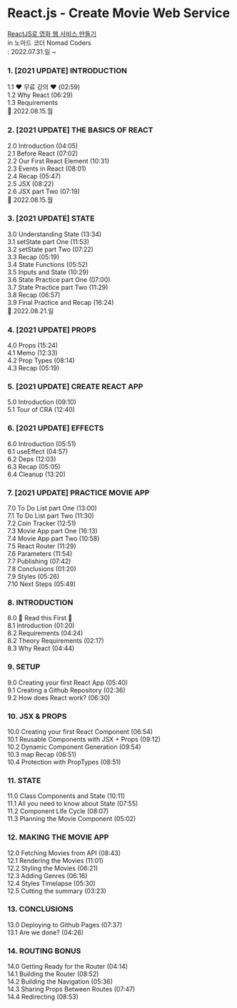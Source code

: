 # React.js - Create Movie Web Service
[ReactJS로 영화 웹 서비스 만들기](https://nomadcoders.co/react-for-beginners/lobby)  
in 노마드 코더 Nomad Coders  
: 2022.07.31.일 ~  
  
### 1. [2021 UPDATE] INTRODUCTION  
1.1 ❤️ 무료 강의 ❤️ (02:59)  
1.2 Why React (06:29)  
1.3 Requirements  
💩 2022.08.15.월  
  
### 2. [2021 UPDATE] THE BASICS OF REACT  
2.0 Introduction (04:05)  
2.1 Before React (07:02)  
2.2 Our First React Element (10:31)  
2.3 Events in React (08:01)  
2.4 Recap (05:47)  
2.5 JSX (08:22)  
2.6 JSX part Two (07:19)  
💩 2022.08.15.월  
  
### 3. [2021 UPDATE] STATE  
3.0 Understanding State (13:34)  
3.1 setState part One (11:53)  
3.2 setState part Two (07:22)  
3.3 Recap (05:19)  
3.4 State Functions (05:52)  
3.5 Inputs and State (10:29)  
3.6 State Practice part One (07:00)  
3.7 State Practice part Two (11:29)  
3.8 Recap (06:57)  
3.9 Final Practice and Recap (16:24)  
💩 2022.08.21.일
  
### 4. [2021 UPDATE] PROPS  
4.0 Props (15:24)  
4.1 Memo (12:33)  
4.2 Prop Types (08:14)  
4.3 Recap (05:19)  
  
### 5. [2021 UPDATE] CREATE REACT APP  
5.0 Introduction (09:10)  
5.1 Tour of CRA (12:40)  
  
### 6. [2021 UPDATE] EFFECTS  
6.0 Introduction (05:51)  
6.1 useEffect (04:57)  
6.2 Deps (12:03)  
6.3 Recap (05:05)  
6.4 Cleanup (13:20)  
  
### 7. [2021 UPDATE] PRACTICE MOVIE APP  
7.0 To Do List part One (13:00)  
7.1 To Do List part Two (11:30)  
7.2 Coin Tracker (12:51)  
7.3 Movie App part One (16:13)  
7.4 Movie App part Two (10:58)  
7.5 React Router (11:29)  
7.6 Parameters (11:54)  
7.7 Publishing (07:42)  
7.8 Conclusions (01:20)  
7.9 Styles (05:26)  
7.10 Next Steps (05:49)  
  
### 8. INTRODUCTION  
8.0 🚨 Read this First 🚨  
8.1 Introduction (01:20)  
8.2 Requirements (04:24)  
8.2 Theory Requirements (02:17)  
8.3 Why React (04:44)  
  
### 9. SETUP  
9.0 Creating your first React App (05:40)  
9.1 Creating a Github Repository (02:36)  
9.2 How does React work? (06:30)  
  
### 10. JSX & PROPS  
10.0 Creating your first React Component (06:54)  
10.1 Reusable Components with JSX + Props (09:12)  
10.2 Dynamic Component Generation (09:54)  
10.3 map Recap (06:51)  
10.4 Protection with PropTypes (08:51)  
  
### 11. STATE  
11.0 Class Components and State (10:11)  
11.1 All you need to know about State (07:55)  
11.2 Component Life Cycle (08:07)  
11.3 Planning the Movie Component (05:02)  
  
### 12. MAKING THE MOVIE APP  
12.0 Fetching Movies from API (08:43)  
12.1 Rendering the Movies (11:01)  
12.2 Styling the Movies (06:21)  
12.3 Adding Genres (06:16)  
12.4 Styles Timelapse (05:30)  
12.5 Cutting the summary (03:23)  
  
### 13. CONCLUSIONS  
13.0 Deploying to Github Pages (07:37)  
13.1 Are we done? (04:26)  
  
### 14. ROUTING BONUS  
14.0 Getting Ready for the Router (04:14)  
14.1 Building the Router (08:52)  
14.2 Building the Navigation (05:36)  
14.3 Sharing Props Between Routes (07:47)  
14.4 Redirecting (08:53)  
